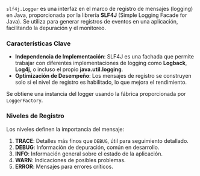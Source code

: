
`slf4j.Logger` es una interfaz en el marco de registro de mensajes (logging) en Java, proporcionada por la librería **SLF4J** (Simple Logging Facade for Java). Se utiliza para generar registros de eventos en una aplicación, facilitando la depuración y el monitoreo.

### **Características Clave**

- **Independencia de Implementación**: SLF4J es una fachada que permite trabajar con diferentes implementaciones de logging como **Logback**, **Log4j**, o incluso el propio **java.util.logging**.
- **Optimización de Desempeño**: Los mensajes de registro se construyen solo si el nivel de registro es habilitado, lo que mejora el rendimiento.


Se obtiene una instancia del logger usando la fábrica proporcionada por `LoggerFactory`.

### **Niveles de Registro**

Los niveles definen la importancia del mensaje:

1. **TRACE**: Detalles más finos que `DEBUG`, útil para seguimiento detallado.
2. **DEBUG**: Información de depuración, común en desarrollo.
3. **INFO**: Información general sobre el estado de la aplicación.
4. **WARN**: Indicaciones de posibles problemas.
5. **ERROR**: Mensajes para errores críticos.
